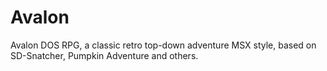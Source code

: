 # Avalon
Avalon DOS RPG, a classic retro top-down adventure MSX style, based on SD-Snatcher, Pumpkin Adventure and others.
